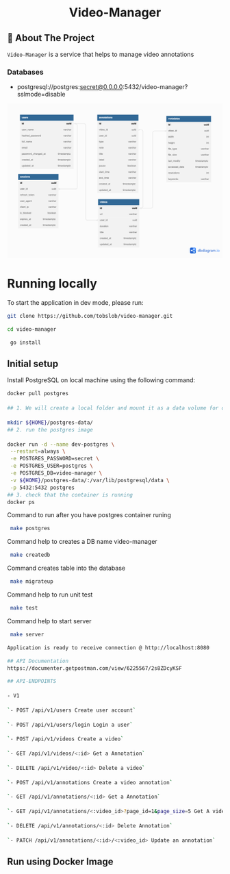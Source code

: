 <div id="top"></div>

<!--
*** Inspired by the Best-README-Template.
*** Let's create something AMAZING! :D

*** GitLab Flavored Markdown - https://gitlab.com/gitlab-org/gitlab/-/blob/master/doc/user/markdown.md
-->


<div align="center">
  <h1>Video-Manager</h1>
</div>

## 📍 About The Project

`Video-Manager` is a service that helps to manage video annotations

### Databases

- postgresql://postgres:secret@0.0.0.0:5432/video-manager?sslmode=disable

![DB MODEL](https://github.com/tobslob/Video-manager/blob/main/database-model.png?raw=true)


# Running locally

To start the application in dev mode, please run:

```sh
git clone https://github.com/tobslob/video-manager.git
```

```sh
cd video-manager
```

```sh
 go install
```

## Initial setup

Install PostgreSQL on local machine using the following command:

```sh
docker pull postgres

## 1. We will create a local folder and mount it as a data volume for our running container to store all the database files in a known location.

mkdir ${HOME}/postgres-data/
## 2. run the postgres image

docker run -d --name dev-postgres \
 --restart=always \
 -e POSTGRES_PASSWORD=secret \
 -e POSTGRES_USER=postgres \
 -e POSTGRES_DB=video-manager \
 -v ${HOME}/postgres-data/:/var/lib/postgresql/data \
 -p 5432:5432 postgres
## 3. check that the container is running
docker ps

```
Command to run after you have postgres container runing
```sh
 make postgres
```
Command help to creates a DB name video-manager 
```sh
 make createdb
```
Command creates table into the database
```sh
 make migrateup
```
 Command help to run unit test
```sh
 make test
```
 Command help to start server
```sh
 make server
```

```sh
Application is ready to receive connection @ http://localhost:8080
```
```sh
## API Documentation
https://documenter.getpostman.com/view/6225567/2s8ZDcyKSF
```
```sh
## API-ENDPOINTS

- V1

`- POST /api/v1/users Create user account`

`- POST /api/v1/users/login Login a user`

`- POST /api/v1/videos Create a video`

`- GET /api/v1/videos/<:id> Get a Annotation`

`- DELETE /api/v1/video/<:id> Delete a video`

`- POST /api/v1/annotations Create a video annotation`

`- GET /api/v1/annotations/<:id> Get a Annotation`

`- GET /api/v1/annotations/<:video_id>?page_id=1&page_size=5 Get A video Annotations`

`- DELETE /api/v1/annotations/<:id> Delete Annotation`

`- PATCH /api/v1/annotations/<:id>/<:video_id> Update an annotation`
```

## Run using Docker Image


